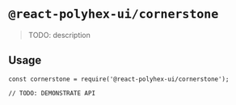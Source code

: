 # `@react-polyhex-ui/cornerstone`

> TODO: description

## Usage

```
const cornerstone = require('@react-polyhex-ui/cornerstone');

// TODO: DEMONSTRATE API
```
